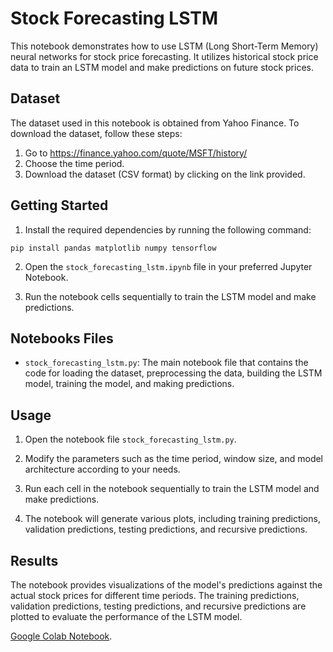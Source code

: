 # Stock Forecasting LSTM

This notebook demonstrates how to use LSTM (Long Short-Term Memory) neural networks for stock price forecasting. It utilizes historical stock price data to train an LSTM model and make predictions on future stock prices.

## Dataset

The dataset used in this notebook is obtained from Yahoo Finance. To download the dataset, follow these steps:
1. Go to https://finance.yahoo.com/quote/MSFT/history/
2. Choose the time period.
3. Download the dataset (CSV format) by clicking on the link provided.

## Getting Started

1. Install the required dependencies by running the following command:
```
pip install pandas matplotlib numpy tensorflow
```
2. Open the `stock_forecasting_lstm.ipynb` file in your preferred Jupyter Notebook.

3. Run the notebook cells sequentially to train the LSTM model and make predictions.

## Notebooks Files

- `stock_forecasting_lstm.py`: The main notebook file that contains the code for loading the dataset, preprocessing the data, building the LSTM model, training the model, and making predictions.

## Usage

1. Open the notebook file `stock_forecasting_lstm.py`.

2. Modify the parameters such as the time period, window size, and model architecture according to your needs.

3. Run each cell in the notebook sequentially to train the LSTM model and make predictions.

4. The notebook will generate various plots, including training predictions, validation predictions, testing predictions, and recursive predictions.

## Results

The notebook provides visualizations of the model's predictions against the actual stock prices for different time periods. The training predictions, validation predictions, testing predictions, and recursive predictions are plotted to evaluate the performance of the LSTM model.

[Google Colab Notebook](https://colab.research.google.com/drive/1sTlRq5xTpv96r7NZx9WaaNjqUvG0B7U1).



